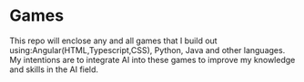 # Games

This repo will enclose any and all games that I build out using:Angular(HTML,Typescript,CSS), Python, Java and other languages. My intentions are to integrate AI into these games to improve my knowledge and skills in the AI field.
